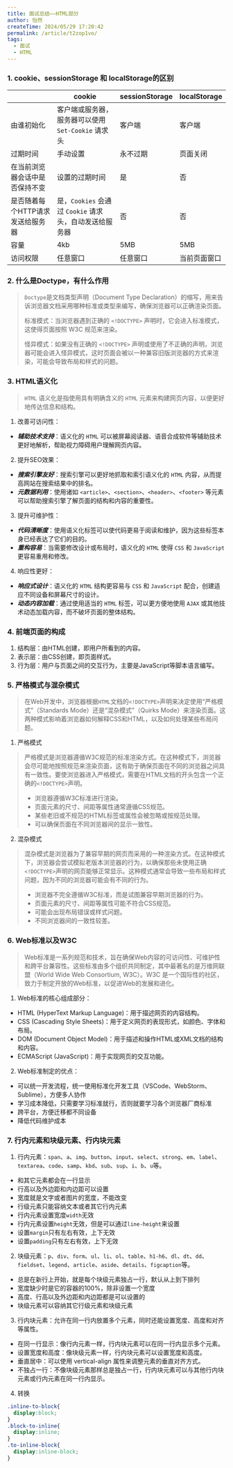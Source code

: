 ```yaml
---
title: 面试总结——HTML部分
author: 怡然
createTime: 2024/05/29 17:20:42
permalink: /article/t2zop1vo/
tags:
  - 面试
  - HTML
---
```


### 1. cookie、sessionStorage 和 localStorage的区别
|          | cookie     | sessionStorage     | localStorage     |
|----------| -------- | -------- | -------- |
| 由谁初始化 | 客户端或服务器，服务器可以使用 ``Set-Cookie`` 请求头 | 客户端 | 客户端 |
| 过期时间     | 手动设置 | 永不过期 | 页面关闭 |
| 在当前浏览器会话中是否保持不变     | 设置的过期时间 | 是 | 否 |
| 是否随着每个HTTP请求发送给服务器     | 是，``Cookies`` 会通过 ``Cookie`` 请求头，自动发送给服务器 | 否 | 否 |
| 容量    | 4kb | 5MB | 5MB |
| 访问权限    | 任意窗口 | 任意窗口 | 当前页面窗口 |


### 2. 什么是Doctype，有什么作用
> `Doctype`是文档类型声明（Document Type Declaration）的缩写，用来告诉浏览器文档采用哪种标准或类型来编写，确保浏览器可以正确渲染页面。
> 
> 标准模式：当浏览器遇到正确的 `<!DOCTYPE>` 声明时，它会进入标准模式，这使得页面按照 W3C 规范来渲染。
> 
> 怪异模式：如果没有正确的 `<!DOCTYPE>` 声明或使用了不正确的声明，浏览器可能会进入怪异模式，这时页面会被以一种兼容旧版浏览器的方式来渲染，可能会导致布局和样式的问题。

### 3. HTML语义化
> `HTML` 语义化是指使用具有明确含义的 `HTML` 元素来构建网页内容，以便更好地传达信息和结构。

1. 改善可访问性：
  - ***辅助技术支持***：语义化的 `HTML` 可以被屏幕阅读器、语音合成软件等辅助技术更好地解析，帮助视力障碍用户理解网页内容。
2. 提升SEO效果：
  - ***搜索引擎友好***：搜索引擎可以更好地抓取和索引语义化的 `HTML` 内容，从而提高网站在搜索结果中的排名。
  - ***元数据利用***：使用诸如 `<article>`、`<section>`、`<header>`、`<footer>` 等元素可以帮助搜索引擎了解页面的结构和内容的重要性。
3. 提升可维护性：
  - ***代码清晰度***：使用语义化标签可以使代码更易于阅读和维护，因为这些标签本身已经表达了它们的目的。
  - ***重构容易***：当需要修改设计或布局时，语义化的 `HTML` 使得 `CSS` 和 `JavaScript` 更容易重用和修改。
4. 响应性更好：
  - ***响应式设计***：语义化的 `HTML` 结构更容易与 `CSS` 和 `JavaScript` 配合，创建适应不同设备和屏幕尺寸的设计。
  - ***动态内容加载***：通过使用适当的 `HTML` 标签，可以更方便地使用 `AJAX` 或其他技术动态加载内容，而不破坏页面的整体结构。

### 4. 前端页面的构成
1. 结构层：由HTML创建，即用户所看到的内容。
2. 表示层：由CSS创建，即页面样式。
3. 行为层：用户与页面之间的交互行为，主要是JavaScript等脚本语言编写。

### 5. 严格模式与混杂模式
> 在Web开发中，浏览器根据`HTML`文档的`<!DOCTYPE>`声明来决定使用“严格模式”（Standards Mode）还是“混杂模式”（Quirks Mode）来渲染页面。这两种模式影响着浏览器如何解释CSS和HTML，以及如何处理某些布局问题。

1. 严格模式
> 严格模式是浏览器遵循W3C规范的标准渲染方式。在这种模式下，浏览器会尽可能地按照规范来渲染页面，这有助于确保页面在不同的浏览器之间具有一致性。要使浏览器进入严格模式，需要在HTML文档的开头包含一个正确的`<!DOCTYPE>`声明。
> - 浏览器遵循W3C标准进行渲染。
> - 页面元素的尺寸、间距等属性通常遵循CSS规范。
> - 某些老旧或不规范的HTML标签或属性会被忽略或按规范处理。
> - 可以确保页面在不同浏览器间的显示一致性。

2. 混杂模式
> 混杂模式是浏览器为了兼容早期的网页而采用的一种渲染方式。在这种模式下，浏览器会尝试模拟老版本浏览器的行为，以确保那些未使用正确`<!DOCTYPE>`声明的网页能够正常显示。这种模式通常会导致一些布局和样式问题，因为不同的浏览器可能会有不同的行为。
> - 浏览器不完全遵循W3C标准，而是试图兼容早期浏览器的行为。
> - 页面元素的尺寸、间距等属性可能不符合CSS规范。
> - 可能会出现布局错误或样式问题。
> - 不同浏览器间的一致性较差。

### 6. Web标准以及W3C
> Web标准是一系列规范和技术，旨在确保Web内容的可访问性、可维护性和跨平台兼容性。这些标准由多个组织共同制定，其中最著名的是万维网联盟（World Wide Web Consortium, W3C）。W3C 是一个国际性的社区，致力于制定开放的Web标准，以促进Web的发展和进化。 

1. Web标准的核心组成部分：
  - HTML (HyperText Markup Language)：用于描述网页的内容结构。
  - CSS (Cascading Style Sheets)：用于定义网页的表现形式，如颜色、字体和布局。
  - DOM (Document Object Model)：用于描述和操作HTML或XML文档的结构和内容。
  - ECMAScript (JavaScript)：用于实现网页的交互功能。
  
2. Web标准制定的优点：
  - 可以统一开发流程，统一使用标准化开发工具（VSCode、WebStorm、Sublime），方便多人协作
  - 学习成本降低，只需要学习标准就行，否则就要学习各个浏览器厂商标准
  - 跨平台，方便迁移都不同设备
  - 降低代码维护成本

### 7. 行内元素和块级元素、行内块元素
1. 行内元素：`span`、`a`、`img`、`button`、`input`、`select`、`strong`、`em`、`label`、`textarea`、`code`、`samp`、`kbd`、`sub`、`sup`、`i`、`b`、`u`等。
  - 和其它元素都会在一行显示
  - 行高以及外边距和内边距可以设置
  - 宽度就是文字或者图片的宽度，不能改变
  - 行级元素只能容纳文本或者其它行内元素
  - 行内元素设置宽度`width`无效
  - 行内元素设置`height`无效，但是可以通过`line-height`来设置
  - 设置`margin`只有左右有效，上下无效
  - 设置`padding`只有左右有效，上下无效

2. 块级元素：`p`、`div`、`form`、`ul`、`li`、`ol`、`table`、`h1-h6`、`dl`、`dt`、`dd`、`fieldset`、`legend`、`article`、`aside`、`details`、`figcaption`等。
  - 总是在新行上开始，就是每个块级元素独占一行，默认从上到下排列
  - 宽度缺少时是它的容器的100%，除非设置一个宽度
  - 高度、行高以及外边距和内边距都是可以设置的
  - 块级元素可以容纳其它行级元素和块级元素

3. 行内块元素：允许在同一行内放置多个元素，同时还能设置宽度、高度和对齐等属性。
  - 在同一行显示：像行内元素一样，行内块元素可以在同一行内显示多个元素。
  - 设置宽度和高度：像块级元素一样，行内块元素可以设置宽度和高度。
  - 垂直居中：可以使用 vertical-align 属性来调整元素的垂直对齐方式。
  - 不独占一行：不像块级元素那样总是独占一行，行内块元素可以与其他行内块元素或行内元素在同一行内显示。

4. 转换
```css
.inline-to-block{
  display:block;
}
.block-to-inline{
  display:inline;
}
.to-inline-block{
  display:inline-block;
}
```
<!-- ### 2. for in 与 for of
- 时间点不同：for in 在js出现之初就有，for of出现在ES6之后
- 遍历的内容不同：for in用于遍历对象的可枚举属性(包括原型链上的可枚举属性)，for of用于遍历可迭代对象的值
- for-in 循环适用于遍历对象，包括普通对象、数组、函数等，而 for-of 循环适用于遍历可迭代对象，包括数组、字符串、Map、Set、TypedArray 等。
- for-in 循环的迭代顺序是不确定的，因为对象的属性没有固定的顺序。而 for-of 循环的迭代顺序是确定的，因为可迭代对象的值是按照一定顺序排列的。
- for-in 循环遍历对象时，会遍历对象的原型链，并且会包含从原型链继承的属性。而 for-of 循环遍历的对象是可迭代对象，它们的值是可枚举的。
```js
// for in
const arr = ['a','b','c','d']
for(const index in arr) {
  console.log(index) 
}
// 打印结果：'0' '1' '2' '3'，可以发现打印的是数组的下标，数组是特殊的对象，下标是数组对象身上的可枚举属性，打印的就是这个可枚举属性

// for of
for(const item of arr) {
  console.log(item)
}
// 打印结果：'a' 'b' 'c' 'd'，for of打印的就是数组里的每一项元素的值
```
> 总结：for of遍历键值对的值，for in 遍历键值对的键。

### 3. var,let,const的区别 -->